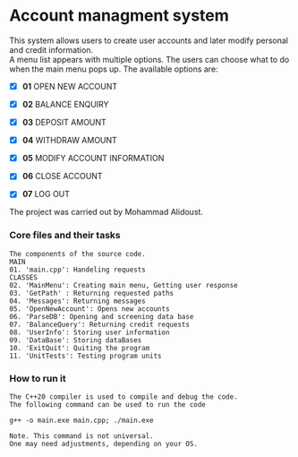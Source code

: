 # Account managment system

This system allows users to create user accounts 
and later modify personal and credit information.  
A menu list appears with multiple options. The users 
can choose what to do when the main menu pops up. 
The available options are:
- [x]  **01** OPEN NEW ACCOUNT
- [x]  **02** BALANCE ENQUIRY
- [x]  **03** DEPOSIT AMOUNT
- [x]  **04** WITHDRAW AMOUNT 
- [x]  **05** MODIFY ACCOUNT INFORMATION
- [x]  **06** CLOSE ACCOUNT
- [x]  **07** LOG OUT



The project was carried out by Mohammad Alidoust.


### Core files and their tasks
```buildoutcfg
The components of the source code. 
MAIN 
01. 'main.cpp': Handeling requests
CLASSES
02. 'MainMenu': Creating main menu, Getting user response
03. 'GetPath' : Returning requested paths
04. 'Messages': Returning messages
05. 'OpenNewAccount': Opens new accounts
06. 'ParseDB': Opening and screening data base
07. 'BalanceQuery': Returning credit requests
08. 'UserInfo': Storing user information
09. 'DataBase': Storing dataBases
10. 'ExitQuit': Quiting the program
11. 'UnitTests': Testing program units
```
### How to run it
```c++20
The C++20 compiler is used to compile and debug the code.
The following command can be used to run the code
 
g++ -o main.exe main.cpp; ./main.exe

Note. This command is not universal.
One may need adjustments, depending on your OS.

```